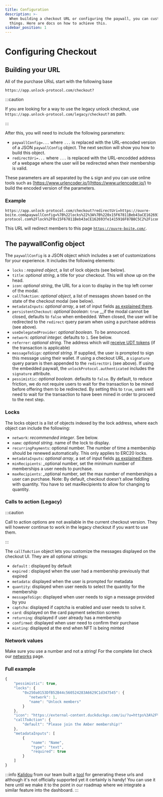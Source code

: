 ```yaml
---
title: Configuration
description: >-
  When building a checkout URL or configuring the paywall, you can customize
  things. Here are docs on how to achieve this.
sidebar_position: 1
---
```


# Configuring Checkout

## Building your URL

All of the purchase URsL start with the following base

```
https://app.unlock-protocol.com/checkout?
```

:::caution

If you are looking for a way to use the legacy unlock checkout, use `https://app.unlock-protocol.com/legacy/checkout?` as path.

:::


After this, you will need to include the following parameters:

- `paywallConfig=...` where `...` is replaced with the URL-encoded version of a JSON `paywallConfig` object. The next section will show you how to build this object.
- `redirectUri=...` where `...` is replaced with the URL-encodded address of a webpage where the user will be redirected when their membership is valid.

These parameters are all separated by the `&` sign and you can use online tools such as [https://www.urlencoder.io/](https://www.urlencoder.io/) to build the encoded version of the parameters.

### Example

```text
https://app.unlock-protocol.com/checkout?redirectUri=https://ouvre-boite.com&paywallConfig=%7B%22locks%22%3A%7B%220x15F67811Beb43aCE162693fe1415916F87B8C5C2%22%3A%7B%22network%22%3A137%7D%7D%2C%22persistentCheckout%22%3Atrue%2C%22icon%22%3A%22https%3A%2F%2Frinkeby.locksmith.unlock-protocol.com%2Flock%2F0x15F67811Beb43aCE162693fe1415916F87B8C5C2%2Ficon%22%7D
```

This URL will redirect members to this page [`https://ouvre-boite.com/`](https://ouvre-boite.com/).

## The paywallConfig object

The `paywallConfig` is a JSON object which includes a set of customizations for your experience. It includes the following elements:

- `locks` : _required object_, a list of lock objects \(see below\).
- `title`: _optional string_, a title for your checkout. This will show up on the head.
- `icon`: _optional string_, the URL for a icon to display in the top left corner of the modal.
- `callToAction`: _optional object_, a list of messages shown based on the state of the checkout modal \(see below\).
- `metadataInputs`: _optional array_, a set of input fields [as explained there](./collecting-metadata.md).
- `persistentCheckout`: _optional boolean_: `true` \_\_if the modal cannot be closed, defaults to `false` when embedded. When closed, the user will be redirected to the `redirect` query param when using a purchase address \(see above\).
- `useDelegatedProvider`: _optional boolean._ To be announced.
- `network`: _optional integer._ defaults to `1`. See below.
- `referrer`: _optional string_. The address which will [receive UDT tokens](../../governance/the-unlock-token/) \(if the transaction is applicable\)
- `messageToSign`: _optional string_. If supplied, the user is prompted to sign this message using their wallet. If using a checkout URL, a `signature` query param is then appended to the `redirectUri` \(see above\). If using the embedded paywall, the `unlockProtocol.authenticated` includes the `signature` attribute.
- `pessimistic`: _optional boolean._ defaults to `false`_._ By default, to reduce friction, we do not require users to wait for the transaction to be mined before offering them to be redirected. By setting this to `true`, users will need to wait for the transaction to have been mined in order to proceed to the next step.

### Locks

The locks object is a list of objects indexed by the lock address, where each object can include the following:

- `network`: _recommended integer_. See below.
- `name`: _optional string_. name of the lock to display.
- `recurringPayments`: optional number. The number of time a membership should be renewed automatically. This only applies to ERC20 locks.
- `metadataInputs`: _optional array_, a set of input fields [as explained there](./collecting-metadata.md).
- `minRecipients`: \_optional number, set the minimum number of memberships a user needs to purchase.
- `maxRecipients`: \_optional number, set the max number of memberships a user can purchase. Note: By default, checkout doesn't allow fiddling with quantity. You have to set maxRecipients to allow for changing to quantity.

### Calls to action (Legacy)

:::caution

Call to action options are not available in the current checkout version. They will however continue to work in the legacy checkout if you want to use them.

:::

The `callToAction` object lets you customize the messages displayed on the checkout UI. They are all optional strings:

- `default` : displayed by default
- `expired` : displayed when the user had a membership previously that expired
- `metadata`: displayed when the user is prompted for metadata
- `quantity`: displayed when user needs to select the quantity for the membership
- `messageToSign`: displayed when user needs to sign a message provided by you
- `captcha`: displayed if captcha is enabled and user needs to solve it.
- `card`: displayed on the card payment selection screen
- `returning`: displayed if user already has a membership
- `confirmed`: displayed when user need to confirm their purchase
- `minting`: displayed at the end when NFT is being minted

### Network values

Make sure you use a number and not a string! For the complete list check our
[networks](../../core-protocol/unlock/networks) page.

### Full example

```javascript
{
    "pessimistic": true,
    "locks": {
        "0x250a0153DfB52B44c560524283A6629C1d347545": {
           "network": 1,
           "name": "Unlock members"
        }
    },
    "icon": "https://external-content.duckduckgo.com/iu/?u=https%3A%2F%2Ftse1.mm.bing.net%2Fth%3Fid%3DOIP.10UUFNA8oLdFdDpzt-Em_QHaHa%26pid%3DApi&f=1",
    "callToAction": {
        "default": "Please join the Amber membership!"
    },
    "metadataInputs": [
        {
            "name": "Name",
            "type": "text",
            "required": true
        }
    ]
}
```
:::info
[Kalidou](https://twitter.com/kld_diagne) from our team built a [tool](https://unlocktool.d2qjhh2wsxjcef.amplifyapp.com/) for generating these urls and although
it's not officially supported yet it certainly is handy! You can use it here until
we make it to the point in our roadmap where we integrate a similar feature into
the dashboard.
:::
